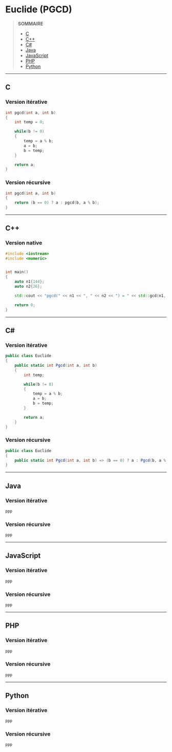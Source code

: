 # Euclide (PGCD)

> **SOMMAIRE**
> + [C](#c)
> + [C++](#c-1)
> + [C#](#c-2)
> + [Java](#java)
> + [JavaScript](#javascript)
> + [PHP](#php)
> + [Python](#python)

---

## C

### Version itérative

```c
int pgcd(int a, int b)
{
    int temp = 0;

    while(b != 0)
    {
        temp = a % b;
        a = b;
        b = temp;
    }

    return a;
}
```

### Version récursive

```c
int pgcd(int a, int b)
{
    return (b == 0) ? a : pgcd(b, a % b);
}
```

---

## C++

### Version native

```cpp
#include <iostream>
#include <numeric>


int main()
{
    auto n1{144};
    auto n2{26};

    std::cout << "pgcd(" << n1 << ", " << n2 << ") = " << std::gcd(n1, n2) << std::endl;

    return 0;
}
```

---

## C#

### Version itérative

```csharp
public class Euclide
{
    public static int Pgcd(int a, int b)
    {
        int temp;

        while(b != 0)
        {
            temp = a % b;
            a = b;
            b = temp;
        }

        return a;
    }
}
```

### Version récursive

```csharp
public class Euclide
{
    public static int Pgcd(int a, int b) => (b == 0) ? a : Pgcd(b, a % b);
}
```

---

## Java

### Version itérative

```java
ppp
```

### Version récursive

```java
ppp
```

---

## JavaScript

### Version itérative

```js
ppp
```

### Version récursive

```js
ppp
```

---

## PHP

### Version itérative

```php
ppp
```

### Version récursive

```php
ppp
```

---

## Python

### Version itérative

```python
ppp
```

### Version récursive

```python
ppp
```
